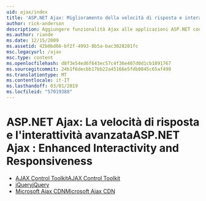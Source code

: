 ```yaml
---
uid: ajax/index
title: 'ASP.NET Ajax: Miglioramento della velocità di risposta e interattività | Microsoft Docs'
author: rick-anderson
description: Aggiungere funzionalità Ajax alle applicazioni ASP.NET con jQuery o Ajax Control Toolkit. Migliorare le prestazioni delle applicazioni Ajax con il Micro...
ms.author: riande
ms.date: 12/15/2009
ms.assetid: 42b0bd66-bf2f-4993-8b5a-bac3028201fc
msc.legacyurl: /ajax
msc.type: content
ms.openlocfilehash: d8f3e54ed6f643ec57c4f36e407d0d1cb1891767
ms.sourcegitcommit: 24b1f6decbb17bb22a45166e5fdb0845c65af498
ms.translationtype: MT
ms.contentlocale: it-IT
ms.lasthandoff: 03/01/2019
ms.locfileid: "57019388"
---
```

<a name="aspnet-ajax--enhanced-interactivity-and-responsiveness"></a><span data-ttu-id="62be9-104">ASP.NET Ajax: La velocità di risposta e l'interattività avanzata</span><span class="sxs-lookup"><span data-stu-id="62be9-104">ASP.NET Ajax : Enhanced Interactivity and Responsiveness</span></span>
====================
- [<span data-ttu-id="62be9-105">AJAX Control Toolkit</span><span class="sxs-lookup"><span data-stu-id="62be9-105">AJAX Control Toolkit</span></span>](https://go.devexpress.com/AjaxControlToolkit_ASP_Resources_ASP_AJAX_Index.aspx)
- [<span data-ttu-id="62be9-106">jQuery</span><span class="sxs-lookup"><span data-stu-id="62be9-106">jQuery</span></span>](http://jquery.com/)
- [<span data-ttu-id="62be9-107">Microsoft Ajax CDN</span><span class="sxs-lookup"><span data-stu-id="62be9-107">Microsoft Ajax CDN</span></span>](cdn/overview.md)
